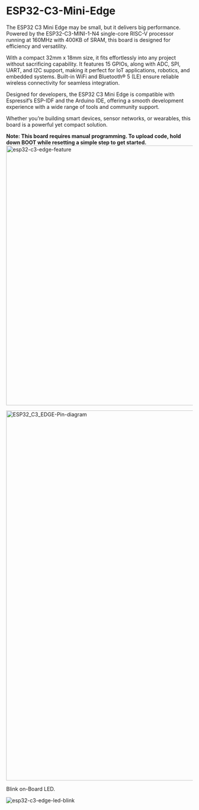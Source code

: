 # ESP32-C3-Mini-Edge

The ESP32 C3 Mini Edge may be small, but it delivers big performance. Powered by the ESP32-C3-MINI-1-N4 single-core RISC-V processor running at 160MHz with 400KB of SRAM, this board is designed for efficiency and versatility.

With a compact 32mm x 18mm size, it fits effortlessly into any project without sacrificing capability. It features 15 GPIOs, along with ADC, SPI, UART, and I2C support, making it perfect for IoT applications, robotics, and embedded systems. Built-in WiFi and Bluetooth® 5 (LE) ensure reliable wireless connectivity for seamless integration.

Designed for developers, the ESP32 C3 Mini Edge is compatible with Espressif’s ESP-IDF and the Arduino IDE, offering a smooth development experience with a wide range of tools and community support.

Whether you’re building smart devices, sensor networks, or wearables, this board is a powerful yet compact solution.

**Note: This board requires manual programming. To upload code, hold down BOOT while resetting a simple step to get started.**
<img width="1224" height="702" alt="esp32-c3-edge-feature" src="https://github.com/user-attachments/assets/7b0acdab-5ca2-49cf-b173-719d7293fb8d" />

<img width="1000" height="1000" alt="ESP32_C3_EDGE-Pin-diagram" src="https://github.com/user-attachments/assets/3607c258-c5d0-4691-8294-3f373892f982" />

Blink on-Board LED.

![esp32-c3-edge-led-blink](https://github.com/user-attachments/assets/5bbf8064-f160-467c-84f5-830abfd4f01a)
